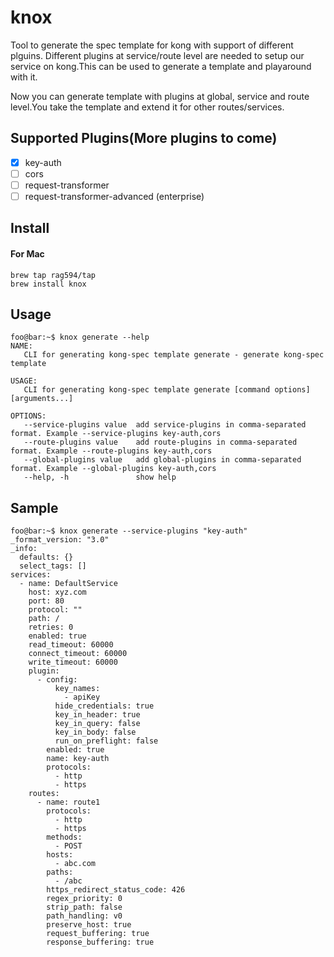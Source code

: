 # knox

Tool to generate the spec template for kong with support of different plguins. Different plugins at service/route level are needed to setup our service on kong.This can be used to generate a template and playaround with it.

Now you can generate template with plugins at global, service and route level.You take the template and extend it for other routes/services.

## Supported Plugins(More plugins to come)

- [x] key-auth 
- [ ] cors 
- [ ] request-transformer
- [ ] request-transformer-advanced (enterprise)

## Install

#### For Mac
```
brew tap rag594/tap
brew install knox
```

## Usage

```console
foo@bar:~$ knox generate --help
NAME:
   CLI for generating kong-spec template generate - generate kong-spec template

USAGE:
   CLI for generating kong-spec template generate [command options] [arguments...]

OPTIONS:
   --service-plugins value  add service-plugins in comma-separated format. Example --service-plugins key-auth,cors
   --route-plugins value    add route-plugins in comma-separated format. Example --route-plugins key-auth,cors
   --global-plugins value   add global-plugins in comma-separated format. Example --global-plugins key-auth,cors
   --help, -h               show help
```

## Sample

```console
foo@bar:~$ knox generate --service-plugins "key-auth"
_format_version: "3.0"
_info:
  defaults: {}
  select_tags: []
services:
  - name: DefaultService
    host: xyz.com
    port: 80
    protocol: ""
    path: /
    retries: 0
    enabled: true
    read_timeout: 60000
    connect_timeout: 60000
    write_timeout: 60000
    plugin:
      - config:
          key_names:
            - apiKey
          hide_credentials: true
          key_in_header: true
          key_in_query: false
          key_in_body: false
          run_on_preflight: false
        enabled: true
        name: key-auth
        protocols:
          - http
          - https
    routes:
      - name: route1
        protocols:
          - http
          - https
        methods:
          - POST
        hosts:
          - abc.com
        paths:
          - /abc
        https_redirect_status_code: 426
        regex_priority: 0
        strip_path: false
        path_handling: v0
        preserve_host: true
        request_buffering: true
        response_buffering: true
```
